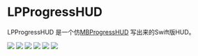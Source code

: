 # LPProgressHUD
LPProgressHUD 是一个仿[MBProgressHUD](https://github.com/jdg/MBProgressHUD) 写出来的Swift版HUD。


![](https://github.com/leo-lp/LPProgressHUD/blob/master/ScreenShots/ScreenShot1.png)
![](https://github.com/leo-lp/LPProgressHUD/blob/master/ScreenShots/ScreenShot2.png)
![](https://github.com/leo-lp/LPProgressHUD/blob/master/ScreenShots/ScreenShot3.png)
![](https://github.com/leo-lp/LPProgressHUD/blob/master/ScreenShots/ScreenShot4.png)
![](https://github.com/leo-lp/LPProgressHUD/blob/master/ScreenShots/ScreenShot5.png)
![](https://github.com/leo-lp/LPProgressHUD/blob/master/ScreenShots/ScreenShot6.png)


